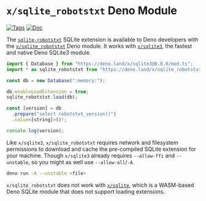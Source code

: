 <!--- Generated with the deno_generate_package.sh script, don't edit by hand! -->

# `x/sqlite_robotstxt` Deno Module

[![Tags](https://img.shields.io/github/release/asg017/sqlite-robotstxt)](https://github.com/asg017/sqlite-robotstxt/releases)
[![Doc](https://doc.deno.land/badge.svg)](https://doc.deno.land/https/deno.land/x/sqlite-robotstxt@0.0.1-alpha.3/mod.ts)

The [`sqlite-robotstxt`](https://github.com/asg017/sqlite-robotstxt) SQLite extension is available to Deno developers with the [`x/sqlite_robotstxt`](https://deno.land/x/sqlite_robotstxt) Deno module. It works with [`x/sqlite3`](https://deno.land/x/sqlite3), the fastest and native Deno SQLite3 module.

```js
import { Database } from "https://deno.land/x/sqlite3@0.8.0/mod.ts";
import * as sqlite_robotstxt from "https://deno.land/x/sqlite_robotstxt@v0.0.1-alpha.3/mod.ts";

const db = new Database(":memory:");

db.enableLoadExtension = true;
sqlite_robotstxt.load(db);

const [version] = db
  .prepare("select robotstxt_version()")
  .value<[string]>()!;

console.log(version);

```

Like `x/sqlite3`, `x/sqlite_robotstxt` requires network and filesystem permissions to download and cache the pre-compiled SQLite extension for your machine. Though `x/sqlite3` already requires `--allow-ffi` and `--unstable`, so you might as well use `--allow-all`/`-A`.

```bash
deno run -A --unstable <file>
```

`x/sqlite_robotstxt` does not work with [`x/sqlite`](https://deno.land/x/sqlite@v3.7.0), which is a WASM-based Deno SQLite module that does not support loading extensions.
